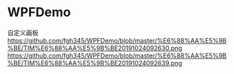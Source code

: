 # WPFDemo
自定义画板
https://github.com/fgh345/WPFDemo/blob/master/%E6%88%AA%E5%9B%BE/TIM%E6%88%AA%E5%9B%BE20191024092630.png
https://github.com/fgh345/WPFDemo/blob/master/%E6%88%AA%E5%9B%BE/TIM%E6%88%AA%E5%9B%BE20191024092639.png
